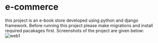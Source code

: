 # e-commerce
this project is an e-book store developed using python and django framework.
Before running this project please make migrations and install required pacakages first.
Screenshots of the project are given below:
![web1](https://user-images.githubusercontent.com/66542933/177370149-3cb6103f-009f-4a77-a8b1-36cc9122a823.png)

